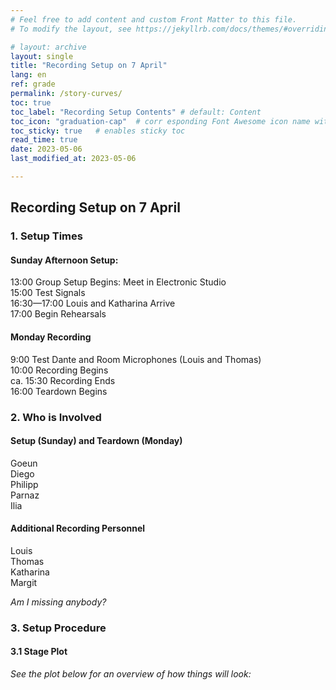 ```yaml
---
# Feel free to add content and custom Front Matter to this file.
# To modify the layout, see https://jekyllrb.com/docs/themes/#overriding-theme-defaults

# layout: archive   
layout: single   
title: "Recording Setup on 7 April"   
lang: en   
ref: grade  
permalink: /story-curves/   
toc: true  
toc_label: "Recording Setup Contents" # default: Content
toc_icon: "graduation-cap"  # corr esponding Font Awesome icon name without the "fa" prefix
toc_sticky: true   # enables sticky toc  
read_time: true  
date: 2023-05-06    
last_modified_at: 2023-05-06  

---
```


## Recording Setup on 7 April     

### 1. Setup Times          

#### Sunday Afternoon Setup:   
13:00 Group Setup Begins: Meet in Electronic Studio   
15:00 Test Signals  
16:30—17:00 Louis and Katharina Arrive   
17:00 Begin Rehearsals  

#### Monday Recording   
9:00 Test Dante and Room Microphones (Louis and Thomas)  
10:00 Recording Begins   
ca. 15:30 Recording Ends  
16:00 Teardown Begins  

### 2. Who is Involved   

#### Setup (Sunday) and Teardown (Monday)   
Goeun   
Diego   
Philipp  
Parnaz   
Ilia   

#### Additional Recording Personnel      
Louis  
Thomas   
Katharina   
Margit   

_Am I missing anybody?_   

<!-- <img src="/MHL-Physical-Modeling/assets/images/vonnegut.patch.v01.png" alt="Vonnegut-patch">    -->

### 3. Setup Procedure      

#### 3.1 Stage Plot   

_See the plot below for an overview of how things will look:_   


